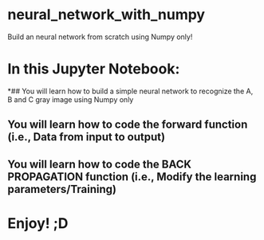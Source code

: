 # neural_network_with_numpy
Build an neural network from scratch using Numpy only!

# In this Jupyter Notebook:
*## You will learn how to build a simple neural network to recognize the A, B and C gray image using Numpy only
## You will learn how to code the forward function (i.e., Data from input to output)
## You will learn how to code the BACK PROPAGATION function (i.e., Modify the learning parameters/Training)

# Enjoy! ;D
